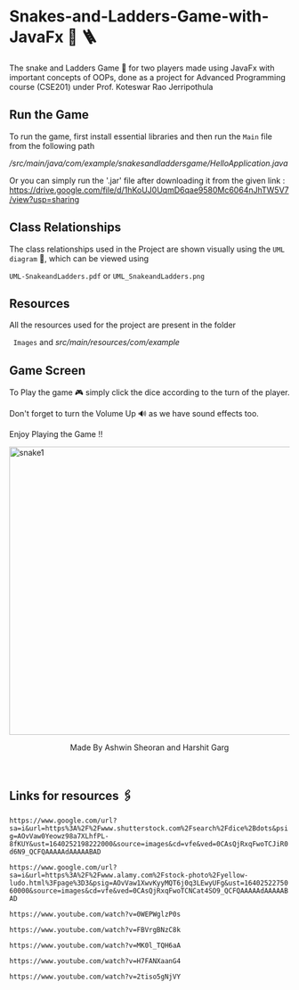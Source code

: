 # Snakes-and-Ladders-Game-with-JavaFx :snake: :ladder:
The snake and Ladders Game :game_die: for two players made using JavaFx with important concepts of OOPs, done as a project for Advanced Programming course (CSE201) under Prof. Koteswar Rao Jerripothula

## Run the Game
To run the game, first install essential libraries and then run the ```Main``` file from the following path

*/src/main/java/com/example/snakesandladdersgame/HelloApplication.java*

Or you can simply run the '.jar' file after downloading it from the given link : https://drive.google.com/file/d/1hKoUJ0UqmD6qae9580Mc6064nJhTW5V7/view?usp=sharing


## Class Relationships
The class relationships used in the Project are shown visually using the ```UML diagram``` 	:page_facing_up:, which can be viewed using

 ```UML-SnakeandLadders.pdf``` or ```UML_SnakeandLadders.png```


## Resources
All the resources used for the project are present in the folder 

``` Images``` and *src/main/resources/com/example*
 
 
 ## Game Screen
 
To Play the game :video_game: simply click the dice according to the turn of the player.

Don't forget to turn the Volume Up :loud_sound: as we have sound effects too.

Enjoy Playing the Game !!
 
<img width="517" alt="snake1" src="https://user-images.githubusercontent.com/88393756/149649151-889dfac5-3d10-4bd3-af2d-796375bb39c3.png">

<p align="center">
 Made By Ashwin Sheoran and Harshit Garg 
 
 <br>
 <br>
 <br>

## Links for resources :paperclips:

```https://www.google.com/url?sa=i&url=https%3A%2F%2Fwww.shutterstock.com%2Fsearch%2Fdice%2Bdots&psig=AOvVaw0Yeowz98a7XLhfPL-8fKUY&ust=1640252198222000&source=images&cd=vfe&ved=0CAsQjRxqFwoTCJiR0d6N9_QCFQAAAAAdAAAAABAD ```

```https://www.google.com/url?sa=i&url=https%3A%2F%2Fwww.alamy.com%2Fstock-photo%2Fyellow-ludo.html%3Fpage%3D3&psig=AOvVaw1XwvKyyMQT6j0q3LEwyUFg&ust=1640252275060000&source=images&cd=vfe&ved=0CAsQjRxqFwoTCNCat4SO9_QCFQAAAAAdAAAAABAD```

```https://www.youtube.com/watch?v=0WEPWglzP0s```

```https://www.youtube.com/watch?v=FBVrgBNzC8k```

```https://www.youtube.com/watch?v=MK0l_TQH6aA```

```https://www.youtube.com/watch?v=H7FANXaanG4```

```https://www.youtube.com/watch?v=2tiso5gNjVY``` 


